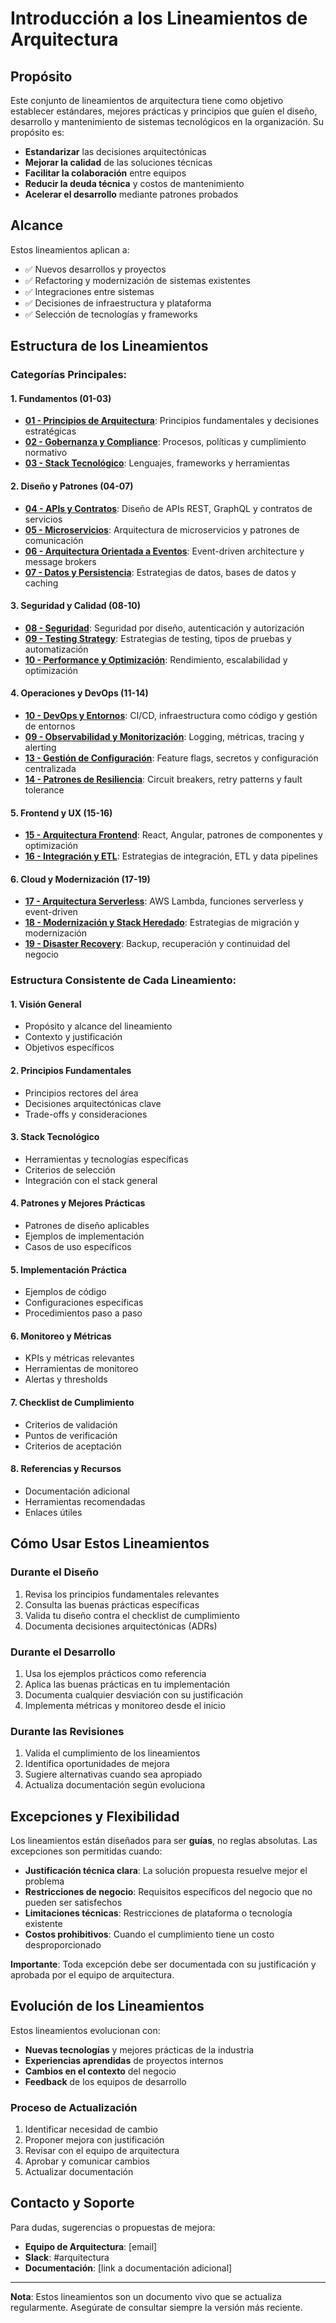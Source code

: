 # Introducción a los Lineamientos de Arquitectura

## Propósito

Este conjunto de lineamientos de arquitectura tiene como objetivo establecer estándares, mejores prácticas y principios que guíen el diseño, desarrollo y mantenimiento de sistemas tecnológicos en la organización. Su propósito es:

- **Estandarizar** las decisiones arquitectónicas
- **Mejorar la calidad** de las soluciones técnicas
- **Facilitar la colaboración** entre equipos
- **Reducir la deuda técnica** y costos de mantenimiento
- **Acelerar el desarrollo** mediante patrones probados

## Alcance

Estos lineamientos aplican a:

- ✅ Nuevos desarrollos y proyectos
- ✅ Refactoring y modernización de sistemas existentes
- ✅ Integraciones entre sistemas
- ✅ Decisiones de infraestructura y plataforma
- ✅ Selección de tecnologías y frameworks

## Estructura de los Lineamientos

### **Categorías Principales:**

#### **1. Fundamentos (01-03)**
- **[01 - Principios de Arquitectura](01-principios-arquitectura.md)**: Principios fundamentales y decisiones estratégicas
- **[02 - Gobernanza y Compliance](02-gobernanza-y-compliance.md)**: Procesos, políticas y cumplimiento normativo
- **[03 - Stack Tecnológico](03-stack-tecnologico.md)**: Lenguajes, frameworks y herramientas

#### **2. Diseño y Patrones (04-07)**
- **[04 - APIs y Contratos](04-apis-y-contratos.md)**: Diseño de APIs REST, GraphQL y contratos de servicios
- **[05 - Microservicios](05-microservicios.md)**: Arquitectura de microservicios y patrones de comunicación
- **[06 - Arquitectura Orientada a Eventos](06-arquitectura-orientada-eventos.md)**: Event-driven architecture y message brokers
- **[07 - Datos y Persistencia](07-datos-y-persistencia.md)**: Estrategias de datos, bases de datos y caching

#### **3. Seguridad y Calidad (08-10)**
- **[08 - Seguridad](08-seguridad.md)**: Seguridad por diseño, autenticación y autorización
- **[09 - Testing Strategy](09-testing-strategy.md)**: Estrategias de testing, tipos de pruebas y automatización
- **[10 - Performance y Optimización](10-performance-y-optimizacion.md)**: Rendimiento, escalabilidad y optimización

#### **4. Operaciones y DevOps (11-14)**
- **[10 - DevOps y Entornos](10-devops-y-entornos.md)**: CI/CD, infraestructura como código y gestión de entornos
- **[09 - Observabilidad y Monitorización](09-observabilidad-y-monitorizacion.md)**: Logging, métricas, tracing y alerting
- **[13 - Gestión de Configuración](13-gestion-configuracion.md)**: Feature flags, secretos y configuración centralizada
- **[14 - Patrones de Resiliencia](14-patrones-resiliencia.md)**: Circuit breakers, retry patterns y fault tolerance

#### **5. Frontend y UX (15-16)**
- **[15 - Arquitectura Frontend](15-arquitectura-frontend.md)**: React, Angular, patrones de componentes y optimización
- **[16 - Integración y ETL](16-integracion-y-etl.md)**: Estrategias de integración, ETL y data pipelines

#### **6. Cloud y Modernización (17-19)**
- **[17 - Arquitectura Serverless](17-arquitectura-serverless.md)**: AWS Lambda, funciones serverless y event-driven
- **[18 - Modernización y Stack Heredado](18-modernizacion-y-stack-heredado.md)**: Estrategias de migración y modernización
- **[19 - Disaster Recovery](19-disaster-recovery.md)**: Backup, recuperación y continuidad del negocio

### **Estructura Consistente de Cada Lineamiento:**

#### **1. Visión General**
- Propósito y alcance del lineamiento
- Contexto y justificación
- Objetivos específicos

#### **2. Principios Fundamentales**
- Principios rectores del área
- Decisiones arquitectónicas clave
- Trade-offs y consideraciones

#### **3. Stack Tecnológico**
- Herramientas y tecnologías específicas
- Criterios de selección
- Integración con el stack general

#### **4. Patrones y Mejores Prácticas**
- Patrones de diseño aplicables
- Ejemplos de implementación
- Casos de uso específicos

#### **5. Implementación Práctica**
- Ejemplos de código
- Configuraciones específicas
- Procedimientos paso a paso

#### **6. Monitoreo y Métricas**
- KPIs y métricas relevantes
- Herramientas de monitoreo
- Alertas y thresholds

#### **7. Checklist de Cumplimiento**
- Criterios de validación
- Puntos de verificación
- Criterios de aceptación

#### **8. Referencias y Recursos**
- Documentación adicional
- Herramientas recomendadas
- Enlaces útiles

## Cómo Usar Estos Lineamientos

### **Durante el Diseño**
1. Revisa los principios fundamentales relevantes
2. Consulta las buenas prácticas específicas
3. Valida tu diseño contra el checklist de cumplimiento
4. Documenta decisiones arquitectónicas (ADRs)

### **Durante el Desarrollo**
1. Usa los ejemplos prácticos como referencia
2. Aplica las buenas prácticas en tu implementación
3. Documenta cualquier desviación con su justificación
4. Implementa métricas y monitoreo desde el inicio

### **Durante las Revisiones**
1. Valida el cumplimiento de los lineamientos
2. Identifica oportunidades de mejora
3. Sugiere alternativas cuando sea apropiado
4. Actualiza documentación según evoluciona

## Excepciones y Flexibilidad

Los lineamientos están diseñados para ser **guías**, no reglas absolutas. Las excepciones son permitidas cuando:

- **Justificación técnica clara**: La solución propuesta resuelve mejor el problema
- **Restricciones de negocio**: Requisitos específicos del negocio que no pueden ser satisfechos
- **Limitaciones técnicas**: Restricciones de plataforma o tecnología existente
- **Costos prohibitivos**: Cuando el cumplimiento tiene un costo desproporcionado

**Importante**: Toda excepción debe ser documentada con su justificación y aprobada por el equipo de arquitectura.

## Evolución de los Lineamientos

Estos lineamientos evolucionan con:

- **Nuevas tecnologías** y mejores prácticas de la industria
- **Experiencias aprendidas** de proyectos internos
- **Cambios en el contexto** del negocio
- **Feedback** de los equipos de desarrollo

### **Proceso de Actualización**
1. Identificar necesidad de cambio
2. Proponer mejora con justificación
3. Revisar con el equipo de arquitectura
4. Aprobar y comunicar cambios
5. Actualizar documentación

## Contacto y Soporte

Para dudas, sugerencias o propuestas de mejora:

- **Equipo de Arquitectura**: [email]
- **Slack**: #arquitectura
- **Documentación**: [link a documentación adicional]

---

**Nota**: Estos lineamientos son un documento vivo que se actualiza regularmente. Asegúrate de consultar siempre la versión más reciente.